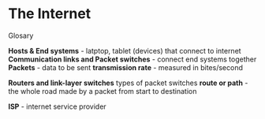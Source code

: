 # The Internet

Glosary


**Hosts & End systems** - latptop, tablet (devices) that connect to internet
**Communication links and Packet switches** - connect end systems together
**Packets** - data to be sent
**transmission rate** - measured in bites/second

**Routers and link-layer switches** types of packet switches
**route or path** - the whole road made by a packet from start to destination

**ISP** - internet service provider